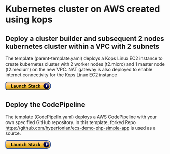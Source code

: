 # Kubernetes cluster on AWS created using kops

## Deploy a cluster builder and subsequent 2 nodes kubernetes cluster within a VPC with 2 subnets

The template (parent-template.yaml) deploys a Kops Linux EC2 instance to create kubernetes cluster with 2 worker nodes (t2.micro) and 1 master node (t2.medium) on the new VPC. NAT gateway is also deployed to enable internet connectivity for the Kops Linux EC2 instance

[![cloudformation-launch-stack](assets/stack-launch.png)](https://console.aws.amazon.com/cloudformation/home?region=ap-southeast-2#/stacks/new?stackName=Cluster-Builder&templateURL=http://cybersociety.s3.amazonaws.com/cf-templates/parent-template.yaml)

## Deploy the CodePipeline

The template (CodePipelin.yaml) deploys a AWS CodePipeline with your own specified GitHub repository. In this template, forked Repo <https://github.com/hyperionian/ecs-demo-php-simple-app> is used as a source.

[![cloudformation-launch-stack](assets/stack-launch.png)](https://console.aws.amazon.com/cloudformation/home?region=ap-southeast-2#/stacks/new?stackName=CodePipeline&templateURL=http://cybersociety.s3.amazonaws.com/cf-templates/CodePipeline.yaml)
